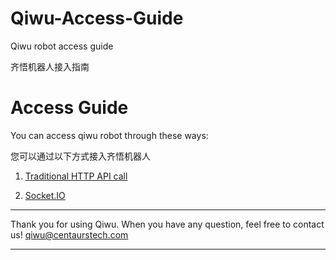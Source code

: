 # Qiwu-Access-Guide
Qiwu robot access guide

齐悟机器人接入指南

# Access Guide

You can access qiwu robot through these ways:

您可以通过以下方式接入齐悟机器人

1. [Traditional HTTP API call]()

2. [Socket.IO]()

***************************************************************

Thank you for using Qiwu.
When you have any question, feel free to contact us!
[qiwu@centaurstech.com](mailto:qiwu@centaurstech.com?subject=Qiwu%20Questions)

***************************************************************
